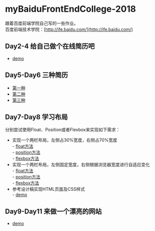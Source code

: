 # myBaiduFrontEndCollege-2018
跟着百度前端学院自己写的一些作业。<br>
百度前端技术学院：[http://ife.baidu.com/](http://ife.baidu.com/)
## Day2-4 给自己做个在线简历吧
- [demo](https://codepen.io/Moltemort/pen/QVEmwP) <br>
## Day5-Day6 三种简历
- [第一种](https://mcbihv.github.io/myBaiduFrontEndCollege-2018/Day5&6-ThreeMethodofResume/method1/Resume.html) <br>
- [第二种](https://mcbihv.github.io/myBaiduFrontEndCollege-2018/Day5&6-ThreeMethodofResume/method2/main.html) <br>
- [第三种](https://mcbihv.github.io/myBaiduFrontEndCollege-2018/Day5&6-ThreeMethodofResume/method3/resume.html) <br>
## Day7-Day8 学习布局 
分别尝试使用Float、Position或者Flexbox来实现如下需求：<br>
- 实现一个两栏布局，左侧占30%宽度，右侧占70%宽度 <br>
      - [float方法](https://mcbihv.github.io/myBaiduFrontEndCollege-2018/Day7-8%20NumerousLayouts+SpecifiedDesign/task1/task1-float/task1.html) <br>
      - [position方法](https://mcbihv.github.io/myBaiduFrontEndCollege-2018/Day7-8%20NumerousLayouts+SpecifiedDesign/task1/task1-position/task1.html) <br>
      - [flexbox方法](https://mcbihv.github.io/myBaiduFrontEndCollege-2018/Day7-8%20NumerousLayouts+SpecifiedDesign/task1/task1-flex/task1.html) <br>
- 实现一个两栏布局，左侧固定宽度，右侧根据浏览器宽度进行自适应变化 <br>
      - [float方法](https://mcbihv.github.io/myBaiduFrontEndCollege-2018/Day7-8%20NumerousLayouts+SpecifiedDesign/task2/task2-float/task2.html) <br>
      - [position方法](https://mcbihv.github.io/myBaiduFrontEndCollege-2018/Day7-8%20NumerousLayouts+SpecifiedDesign/task2/task2-position/task2.html) <br>
      - [flexbox方法](https://mcbihv.github.io/myBaiduFrontEndCollege-2018/Day7-8%20NumerousLayouts+SpecifiedDesign/task2/task2-flex/task2.html) <br>
- 参考设计稿实现HTML页面及CSS样式 <br>
      - [demo](https://mcbihv.github.io/myBaiduFrontEndCollege-2018/Day7-8%20NumerousLayouts+SpecifiedDesign/SpecifiedDesign/specifiedDesign.html)
## Day9-Day11 来做一个漂亮的网站
- [demo](https://mcbihv.github.io/myBaiduFrontEndCollege-2018/Day9-11_helloLayout/helloLayout.html)
     
